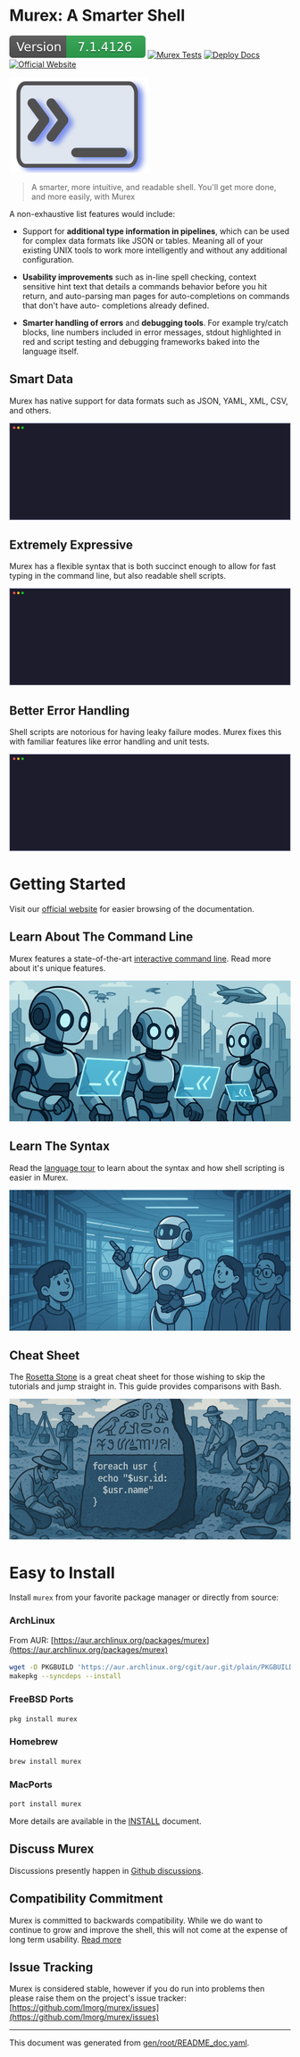 # Murex: A Smarter Shell

[![Version](version.svg?v=undef)](DOWNLOAD.md)
[![Murex Tests](https://github.com/lmorg/murex/actions/workflows/murex-tests.yaml/badge.svg)](https://github.com/lmorg/murex/actions/workflows/murex-tests.yaml)
[![Deploy Docs](https://github.com/lmorg/murex/actions/workflows/deploy-docs.yaml/badge.svg)](https://github.com/lmorg/murex/actions/workflows/deploy-docs.yaml)
[![Official Website](images/website-badge.svg?v=undef)](https://murex.rocks)

[![Official Website](images/murex-term-light.png?v=undef)](https://murex.rocks)

> A smarter, more intuitive, and readable shell. You'll get more done, and more easily, with Murex

A non-exhaustive list features would include:

* Support for **additional type information in pipelines**, which can be used
  for complex data formats like JSON or tables. Meaning all of your existing
  UNIX tools to work more intelligently and without any additional configuration.

* **Usability improvements** such as in-line spell checking, context sensitive
  hint text that details a commands behavior before you hit return, and
  auto-parsing man pages for auto-completions on commands that don't have auto-
  completions already defined.
  
* **Smarter handling of errors** and **debugging tools**. For example try/catch
  blocks, line numbers included in error messages, stdout highlighted in red
  and script testing and debugging frameworks baked into the language itself.


## Smart Data

Murex has native support for data formats such as JSON, YAML, XML, CSV, and others.

![video demonstrating Murex's data capabilities](/images/vhs-clever-data-dark.gif)

## Extremely Expressive

Murex has a flexible syntax that is both succinct enough to allow for fast typing
in the command line, but also readable shell scripts.

![video demonstrating various different syntactic features of Murex](/images/vhs-expressive-dark.gif)

## Better Error Handling

Shell scripts are notorious for having leaky failure modes. Murex fixes this
with familiar features like error handling and unit tests.

![vhs-better-errors centre-image](/images/vhs-better-errors-dark.gif)

# Getting Started

Visit our [official website](https://murex.rocks) for easier browsing of the documentation.

## Learn About The Command Line

Murex features a state-of-the-art [interactive command line](/user-guide/interactive-shell.md).
Read more about it's unique features.

![banner](/images/banner-interactive-light.png)

## Learn The Syntax

Read the [language tour](/tour.md) to learn about the syntax and how
shell scripting is easier in Murex.

![banner](/images/banner-tour-light.png)

## Cheat Sheet

The [Rosetta Stone](/user-guide/rosetta-stone.md) is a great cheat sheet for
those wishing to skip the tutorials and jump straight in.
This guide provides comparisons with Bash.

![banner](/images/banner-rosetta-light.png)

# Easy to Install

Install `murex` from your favorite package manager or directly from source:


### ArchLinux

From AUR: [https://aur.archlinux.org/packages/murex](https://aur.archlinux.org/packages/murex)

```bash
wget -O PKGBUILD 'https://aur.archlinux.org/cgit/aur.git/plain/PKGBUILD?h=murex'
makepkg --syncdeps --install 
```

### FreeBSD Ports

```bash
pkg install murex
```

### Homebrew

```bash
brew install murex
```

### MacPorts

```bash
port install murex
```


More details are available in the [INSTALL](INSTALL.md) document.


## Discuss Murex

Discussions presently happen in [Github discussions](https://github.com/lmorg/murex/discussions).

## Compatibility Commitment

Murex is committed to backwards compatibility. While we do want to continue to
grow and improve the shell, this will not come at the expense of long term
usability. [Read more](compatibility.md)

## Issue Tracking

Murex is considered stable, however if you do run into problems then please
raise them on the project's issue tracker: [https://github.com/lmorg/murex/issues](https://github.com/lmorg/murex/issues)

<hr/>

This document was generated from [gen/root/README_doc.yaml](https://github.com/lmorg/murex/blob/master/gen/root/README_doc.yaml).